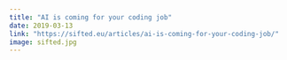 ```yaml
---
title: "AI is coming for your coding job"
date: 2019-03-13
link: "https://sifted.eu/articles/ai-is-coming-for-your-coding-job/"
image: sifted.jpg
---
```

